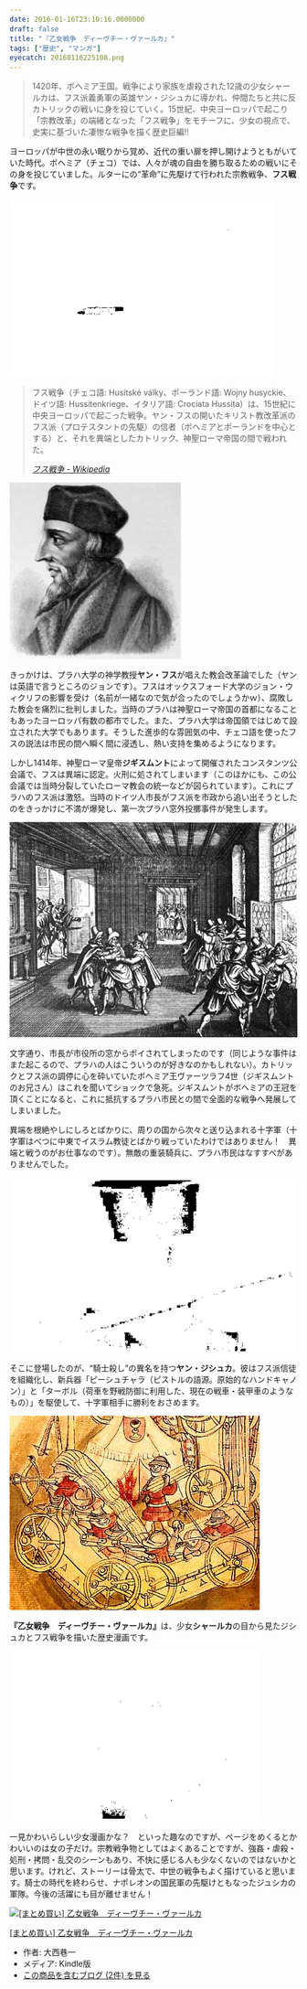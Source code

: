 ```yaml
---
date: 2016-01-16T23:10:16.0000000
draft: false
title: "『乙女戦争　ディーヴチー・ヴァールカ』"
tags: ["歴史", "マンガ"]
eyecatch: 20160116225108.png
---
```


<blockquote>
<p>1420年、ボヘミア王国。戦争により家族を虐殺された12歳の少女シャールカは、フス派義勇軍の英雄ヤン・ジシュカに導かれ、仲間たちと共に反カトリックの戦いに身を投じていく。15世紀、中央ヨーロッパで起こり「宗教改革」の端緒となった「フス戦争」をモチーフに、少女の視点で、史実に基づいた凄惨な戦争を描く歴史巨編!!</p>

</blockquote>
<p>ヨーロッパが中世の永い眠りから覚め、近代の重い扉を押し開けようともがいていた時代。ボヘミア（チェコ）では、人々が魂の自由を勝ち取るための戦いにその身を投じていました。ルターにの“革命”に先駆けて行われた宗教戦争、<b>フス戦争</b>です。</p><p><span itemscope itemtype="http://schema.org/Photograph"><img src="20160116225108.png" alt="f:id:daruyanagi:20160116225108p:plain" title="f:id:daruyanagi:20160116225108p:plain" class="hatena-fotolife" itemprop="image"></span><br />
</p>

<blockquote cite="https://ja.wikipedia.org/wiki/%E3%83%95%E3%82%B9%E6%88%A6%E4%BA%89">
<p>フス戦争（チェコ語: Husitské války、ポーランド語: Wojny husyckie、ドイツ語: Hussitenkriege、イタリア語: Crociata Hussita）は、15世紀に中央ヨーロッパで起こった戦争。ヤン・フスの開いたキリスト教改革派のフス派（プロテスタントの先駆）の信者（ボヘミアとポーランドを中心とする）と、それを異端としたカトリック、神聖ローマ帝国の間で戦われた。</p>

<cite><a href="https://ja.wikipedia.org/wiki/%E3%83%95%E3%82%B9%E6%88%A6%E4%BA%89">&#x30D5;&#x30B9;&#x6226;&#x4E89; - Wikipedia</a></cite>
</blockquote>
<p><span itemscope itemtype="http://schema.org/Photograph"><img src="20160116225837.jpg" alt="f:id:daruyanagi:20160116225837j:plain" title="f:id:daruyanagi:20160116225837j:plain" class="hatena-fotolife" itemprop="image"></span></p><p>きっかけは、プラハ大学の神学教授<b>ヤン・フス</b>が唱えた教会改革論でした（ヤンは英語で言うところのジョンです）。フスはオックスフォード大学のジョン・ウィクリフの影響を受け（名前が一緒なので気が合ったのでしょうかｗ）、腐敗した教会を痛烈に批判しました。当時のプラハは神聖ローマ帝国の首都になることもあったヨーロッパ有数の都市でした。また、プラハ大学は帝国領ではじめて設立された大学でもあります。そうした進歩的な雰囲気の中、チェコ語を使ったフスの説法は市民の間へ瞬く間に浸透し、熱い支持を集めるようになります。</p><p>しかし1414年、神聖ローマ皇帝<b>ジギスムント</b>によって開催されたコンスタンツ公会議で、フスは異端に認定。火刑に処されてしまいます（このほかにも、この公会議では当時分裂していたローマ教会の統一などが図られています）。これにプラハのフス派は激怒。当時のドイツ人市長がフス派を市政から追い出そうとしたのをきっかけに不満が爆発し、第一次プラハ窓外投擲事件が発生します。</p><p><span itemscope itemtype="http://schema.org/Photograph"><img src="20160116225046.jpg" alt="f:id:daruyanagi:20160116225046j:plain" title="f:id:daruyanagi:20160116225046j:plain" class="hatena-fotolife" itemprop="image"></span></p><p>文字通り、市長が市役所の窓からポイされてしまったのです（同じような事件はまた起こるので、プラハの人はこういうのが好きなのかもしれない）。カトリックとフス派の調停に心を砕いていたボヘミア王ヴァーツラフ4世（ジギスムントのお兄さん）はこれを聞いてショックで急死。ジギスムントがボヘミアの王冠を頂くことになると、これに抵抗するプラハ市民との間で全面的な戦争へ発展してしまいました。</p><p>異端を根絶やしにしろとばかりに、周りの国から次々と送り込まれる十字軍（十字軍はべつに中東でイスラム教徒とばかり戦っていたわけではありません！　異端と戦うのがお仕事なのです）。無敵の重装騎兵に、プラハ市民はなすすべがありませんでした。</p><p><span itemscope itemtype="http://schema.org/Photograph"><img src="20160116221734.png" alt="f:id:daruyanagi:20160116221734p:plain" title="f:id:daruyanagi:20160116221734p:plain" class="hatena-fotolife" itemprop="image"></span></p><p>そこに登場したのが、“騎士殺し”の異名を持つ<b>ヤン・ジシュカ</b>。彼はフス派信徒を組織化し、新兵器「ピーシュチャラ（ピストルの語源。原始的なハンドキャノン）」と「ターボル（荷車を野戦防御に利用した、現在の戦車・装甲車のようなもの）」を駆使して、十字軍相手に勝利をおさめます。</p><p><span itemscope itemtype="http://schema.org/Photograph"><img src="20160116230209.jpg" alt="f:id:daruyanagi:20160116230209j:plain" title="f:id:daruyanagi:20160116230209j:plain" class="hatena-fotolife" itemprop="image"></span></p><p><b>『乙女戦争　ディーヴチー・ヴァールカ』</b>は、少女<b>シャールカ</b>の目から見たジシュカとフス戦争を描いた歴史漫画です。</p><p><span itemscope itemtype="http://schema.org/Photograph"><img src="20160116221717.png" alt="f:id:daruyanagi:20160116221717p:plain" title="f:id:daruyanagi:20160116221717p:plain" class="hatena-fotolife" itemprop="image"></span></p><p>一見かわいらしい少女漫画かな？　といった趣なのですが、ページをめくるとかわいいのは女の子だけ。宗教戦争物としてはよくあることですが、強姦・虐殺・処刑・拷問・乱交のシーンもあり、不快に感じる人も少なくないのではないかと思います。けれど、ストーリーは骨太で、中世の戦争もよく描けていると思います。騎士の時代を終わらせ、ナポレオンの国民軍の先駆けともなったジュシカの軍隊。今後の活躍にも目が離せません！</p><p><div class="hatena-asin-detail"><a href="http://www.amazon.co.jp/exec/obidos/ASIN/B017VDFM9C/bestylesnet-22/"><img src="http://ecx.images-amazon.com/images/I/D1VsUQCoMdS._SL160_.png" class="hatena-asin-detail-image" alt="[まとめ買い] 乙女戦争　ディーヴチー・ヴァールカ" title="[まとめ買い] 乙女戦争　ディーヴチー・ヴァールカ"></a><div class="hatena-asin-detail-info"><p class="hatena-asin-detail-title"><a href="http://www.amazon.co.jp/exec/obidos/ASIN/B017VDFM9C/bestylesnet-22/">[まとめ買い] 乙女戦争　ディーヴチー・ヴァールカ</a></p><ul><li><span class="hatena-asin-detail-label">作者:</span> 大西巷一</li><li><span class="hatena-asin-detail-label">メディア:</span> Kindle版</li><li><a href="http://d.hatena.ne.jp/asin/B017VDFM9C/bestylesnet-22" target="_blank">この商品を含むブログ (2件) を見る</a></li></ul></div><div class="hatena-asin-detail-foot"></div></div></p>

